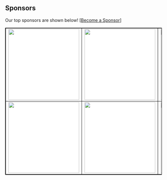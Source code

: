 ## Sponsors

Our top sponsors are shown below! [[Become a Sponsor](http://127.0.0.1:5001/readmesponsors-prod/us-central1/api/sponsors/e9al9b3gDnuX8decpEYS)]

<table style="background-color: white; border: 1px solid black">
    <tbody>
        <tr width="1200px">
            <td width="300px" align="center" style="border: 1px solid black">
  <a href="http://127.0.0.1:5001/readmesponsors-prod/us-central1/api/sponsors/e9al9b3gDnuX8decpEYS/0" target="_blank">
    <img src="https://storage.googleapis.com/readmesponsors-prod.firebasestorage.app/projects/e9al9b3gDnuX8decpEYS/image_0.png" width="228"/>
  </a>
</td>
            <td width="300px" align="center" style="border: 1px solid black">
  <a href="http://127.0.0.1:5001/readmesponsors-prod/us-central1/api/sponsors/e9al9b3gDnuX8decpEYS/1">
    <img src="https://storage.googleapis.com/readmesponsors-prod.firebasestorage.app/projects/e9al9b3gDnuX8decpEYS/image_1.png" width="228"/>
  </a>
</td>
            <td width="300px" align="center" style="border: 1px solid black">
  <a href="http://127.0.0.1:5001/readmesponsors-prod/us-central1/api/sponsors/e9al9b3gDnuX8decpEYS/2">
    <img src="https://storage.googleapis.com/readmesponsors-prod.firebasestorage.app/projects/e9al9b3gDnuX8decpEYS/image_2.png" width="228"/>
  </a>
</td>
            <td width="300px" align="center" style="border: 1px solid black">
  <a href="http://127.0.0.1:5001/readmesponsors-prod/us-central1/api/sponsors/e9al9b3gDnuX8decpEYS/3">
    <img src="https://storage.googleapis.com/readmesponsors-prod.firebasestorage.app/projects/e9al9b3gDnuX8decpEYS/image_3.png" width="228"/>
  </a>
</td>
        </tr>
        <tr width="1200px">
            <td width="300px" align="center" style="border: 1px solid black">
  <a href="http://127.0.0.1:5001/readmesponsors-prod/us-central1/api/sponsors/e9al9b3gDnuX8decpEYS/4">
    <img src="https://storage.googleapis.com/readmesponsors-prod.firebasestorage.app/projects/e9al9b3gDnuX8decpEYS/image_4.png" width="228"/>
  </a>
</td>
            <td width="300px" align="center" style="border: 1px solid black">
  <a href="http://127.0.0.1:5001/readmesponsors-prod/us-central1/api/sponsors/e9al9b3gDnuX8decpEYS/5">
    <img src="https://storage.googleapis.com/readmesponsors-prod.firebasestorage.app/projects/e9al9b3gDnuX8decpEYS/image_5.png" width="228"/>
  </a>
</td>
            <td width="300px" align="center" style="border: 1px solid black">
  <a href="http://127.0.0.1:5001/readmesponsors-prod/us-central1/api/sponsors/e9al9b3gDnuX8decpEYS/6">
    <img src="https://storage.googleapis.com/readmesponsors-prod.firebasestorage.app/projects/e9al9b3gDnuX8decpEYS/image_6.png" width="228"/>
  </a>
</td>
            <td width="300px" align="center" style="border: 1px solid black">
  <a href="http://127.0.0.1:5001/readmesponsors-prod/us-central1/api/sponsors/e9al9b3gDnuX8decpEYS/7">
    <img src="https://storage.googleapis.com/readmesponsors-prod.firebasestorage.app/projects/e9al9b3gDnuX8decpEYS/image_7.png" width="228"/>
  </a>
</td>
        </tr>
    </tbody>
</table>
